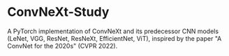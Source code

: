 # ConvNeXt-Study
A PyTorch implementation of ConvNeXt and its predecessor CNN models (LeNet, VGG, ResNet, ResNeXt, EfficientNet, ViT), inspired by the paper "A ConvNet for the 2020s" (CVPR 2022).
